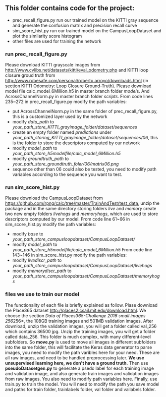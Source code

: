 ## This folder contains code for the project:
* prec_recall_figure.py run our trained model on the KITTI gray sequence and generate the confusion matrix and precision recall curve
* sim_score_hist.py run our trained model on the CampusLoopDataset and plot the similarity score histogram
* other files are used for training the network

### run prec_recall_figure.py
Please download KITTI grayscale images from http://www.cvlibs.net/datasets/kitti/eval_odometry.php and KITTI loop closure groud truth 
from http://www.robesafe.com/personal/roberto.arroyo/downloads.html (in section KITTI Odometry: Loop Closure Ground-Truth). Please 
download model file calc_model_6Million.h5 in master branch folder *model*s. And AcrossChannelNorm.py in master branch folder *scripts*. From code lines 235~272 in prec_recall_figure.py modify the path variables:
* put AcrossChannelNorm.py in the same folder of prec_recall_figure.py, this is a customized layer used by the network
* modify *data_path* to *your_path_store_KITTI_grayimage_folder/dataset/sequences*
* create an empty folder named *predictions* under *your_path_storing_KITTI_grayimage_folder/dataset/sequences/06*, this is the folder to 
store the descriptors computed by our network
* modify *model_path* to *your_path_store_h5modelfile/calc_model_6Million.h5* 
* modify *groundtruth_path* to *your_path_store_groundtruth_foler/06/matrix06.png*
* sequence other than 06 could also be tested, you need to modify path variables according to the sequence you want to test.

### run sim_score_hist.py
Please download the CampusLoopDataset from https://github.com/rpng/calc/tree/master/TrainAndTest/test_data, unzip the package and in the same directory storing folders *live* and *memory* create two new empty folders *livehogs* and *memoryhogs*, which are used to store 
descriptors computed by our model. 
From code line 61~66 in sim_score_hist.py modify the path variables:
* modify *base* to *your_path_store_campusloopdataset/CampusLoopDataset/*
* modify *model_path* to *your_path_store_h5modelfile/calc_model_6Million.h5* 
From code line 143~146 in sim_score_hist.py modify the path variables:
* modify *livediscr_path* to *your_path_store_campusloopdataset/CampusLoopDataset/livehogs* 
* modify *memorydiscr_path* to *your_path_store_campusloopdataset/CampusLoopDataset/memoryhogs* 

### files we use to train our model
The functionality of each file is briefly explained as follow. Plase download the Place365 dataset http://places2.csail.mit.edu/download.html. We choose the section *Data of Places365-Challenge 2016 small images 256*256*, the 108GB training images and 501MB validation images. After download, unzip the validation images, you will get a folder called val_256 which contains 36500 jpg. Unzip the training images, you will get a folder called data_256. This folder is much complex, with many different-level subfolders. So **move.py** is used to move all images in different subfolders into the same folder, this will facilitate the Keras data generator to parse images, you need to modify the path varibles here for your need. These are all raw images, and need to be handled preprocessing later. 
**We use unsupervised learning here, we don't have a ground truth.** Then use **pseudoDatasetgen.py** to generate a psedo label for each training image and validation image, and also generate train images and validation images from raw images. You also need to modify path 
variables here.
Finally, use train.py to train the model. You will need to modify the path you save model and paths for train folder, trainlabels folder, val folder and vallabels folder.
